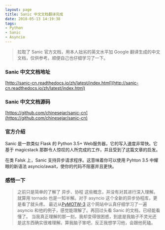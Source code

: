 ```yaml
---
layout: page
title: Sanic 中文文档翻译完成
date: 2018-05-13 14:19:38
tags:
- Python
- Sanic
- Asyncio
---
```


> 拉取了 Sanic 官方文档，用本人拙劣的英文水平加 Google 翻译生成的中文文档，仅供参考。顺便自己也仔细学习了一下。

### Sanic 中文文档地址
[http://sanic-cn.readthedocs.io/zh/latest/index.html](http://sanic-cn.readthedocs.io/zh/latest/index.html)

### Sanic 中文文档源码

[https://github.com/chinesejar/sanic-cn](https://github.com/chinesejar/sanic-cn)

### 官方介绍

Sanic 是一款类似 Flask 的 Python 3.5+ Web服务器，它的写入速度非常快。它基于 magicstack 那群令人惊叹的人所完成的工作，并且受到了这篇文章的启发。

在类 Falsk 上，Sanic 支持异步请求程序。这意味着你可以使用 Pyhton 3.5 中耀眼的新语法 asyncio/await，使你的代码不阻塞并且更快。

### 感悟一下

>之前只是简单的了解了 异步、协程 这些概念，并没有对其进行深入理解。就算用 tornado 也是一知半解。对于 asyncio 这个全新的异步协程库，更是看了就头疼。
最近从[PyMOTW-3](https://pymotw.com/3/asyncio/index.html) 这个网站中认真仔细学习了一遍 asyncio 和他的例子，感觉能理解了。再回过头看 Sanic 的文档，已经能看懂了。
当我真正理解的那一刻，我却变得很困惑，到底是我脑子不灵光还是这东西确实很难理解。算我脑子笨吧，反正我想学习他，会跟他死磕。
